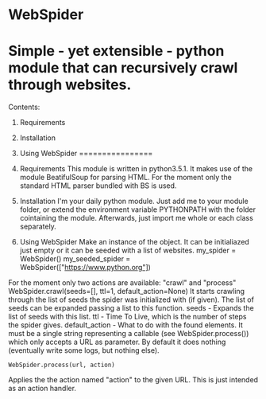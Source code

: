 # WebSpider
Simple - yet extensible - python module that can recursively crawl through websites.
================
Contents:
1. Requirements
2. Installation
3. Using WebSpider
================

1. Requirements
This module is written in python3.5.1. It makes use of the module BeatifulSoup for parsing HTML.
For the moment only the standard HTML parser bundled with BS is used.

2. Installation
I'm your daily python module. Just add me to your module folder, or extend the environment variable PYTHONPATH with the folder cointaining the module. Afterwards, just import me  whole or each class separately.

3. Using WebSpider
Make an instance of the object. It can be initialiazed just empty or it can be seeded with a list of websites.
my_spider = WebSpider()
my_seeded_spider = WebSpider(["https://www.python.org"])

For the moment only two actions are available: "crawl" and "process"
    WebSpider.crawl(seeds=[], ttl=1, default_action=None)
It starts crawling through the list of seeds the spider was initialized with (if given). The list of seeds can be expanded passing a list to this function.
seeds  -  Expands the list of seeds with this list.
ttl  -  Time To Live, which is the number of steps the spider gives.
default_action  -  What to do with the found elements. It must be a single string representing a callable (see WebSpider.process()) which only accepts a URL as parameter.
By default it does nothing (eventually write some logs, but nothing else).

    WebSpider.process(url, action)
Applies the the action named "action" to the given URL. This is just intended as an action handler.
